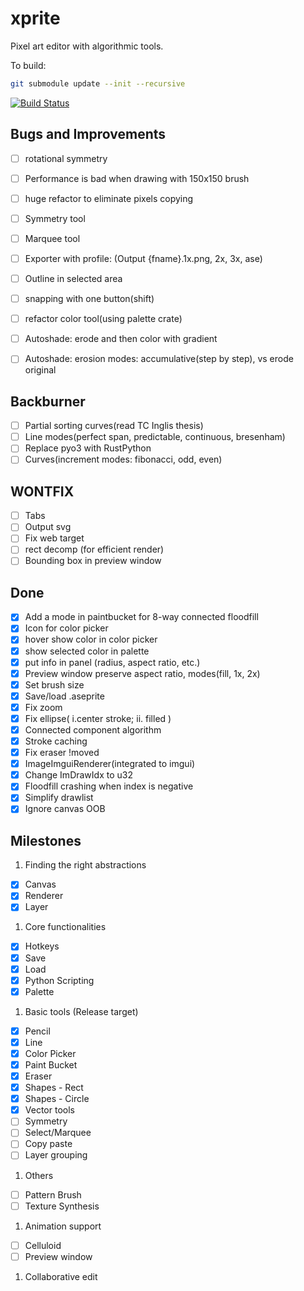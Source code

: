 # xprite

Pixel art editor with algorithmic tools.

To build:

```bash
git submodule update --init --recursive
```

[![Build Status](https://travis-ci.org/rickyhan/xprite-editor.svg?branch=master)](https://travis-ci.org/rickyhan/xprite-editor)

## Bugs and Improvements

* [ ] rotational symmetry
* [ ] Performance is bad when drawing with 150x150 brush
* [ ] huge refactor to eliminate pixels copying
* [ ] Symmetry tool
* [ ] Marquee tool
* [ ] Exporter with profile: (Output {fname}.1x.png, 2x, 3x, ase)
* [ ] Outline in selected area
* [ ] snapping with one button(shift)
* [ ] refactor color tool(using palette crate)
* [ ] Autoshade: erode and then color with gradient
* [ ] Autoshade: erosion modes: accumulative(step by step), vs erode original


## Backburner

* [ ] Partial sorting curves(read TC Inglis thesis)
* [ ] Line modes(perfect span, predictable, continuous, bresenham)
* [ ] Replace pyo3 with RustPython
* [ ] Curves(increment modes: fibonacci, odd, even)

## WONTFIX

* [ ] Tabs
* [ ] Output svg
* [ ] Fix web target
* [ ] rect decomp (for efficient render)
* [ ] Bounding box in preview window

## Done

* [x] Add a mode in paintbucket for 8-way connected floodfill
* [x] Icon for color picker
* [x] hover show color in color picker
* [x] show selected color in palette
* [x] put info in panel (radius, aspect ratio, etc.)
* [x] Preview window preserve aspect ratio, modes(fill, 1x, 2x)
* [x] Set brush size
* [x] Save/load .aseprite
* [x] Fix zoom
* [x] Fix ellipse( i.center stroke; ii. filled )
* [x] Connected component algorithm
* [x] Stroke caching
* [x] Fix eraser !moved
* [x] ImageImguiRenderer(integrated to imgui)
* [x] Change ImDrawIdx to u32
* [x] Floodfill crashing when index is negative
* [x] Simplify drawlist
* [x] Ignore canvas OOB

## Milestones

1. Finding the right abstractions
* [x] Canvas
* [x] Renderer
* [x] Layer

1. Core functionalities
* [x] Hotkeys
* [x] Save
* [x] Load
* [x] Python Scripting
* [x] Palette

1. Basic tools (Release target)
* [x] Pencil
* [x] Line
* [x] Color Picker
* [x] Paint Bucket
* [x] Eraser
* [x] Shapes - Rect
* [x] Shapes - Circle
* [x] Vector tools
* [ ] Symmetry
* [ ] Select/Marquee
* [ ] Copy paste
* [ ] Layer grouping

1. Others
* [ ] Pattern Brush
* [ ] Texture Synthesis

1. Animation support
* [ ] Celluloid
* [ ] Preview window

1. Collaborative edit
